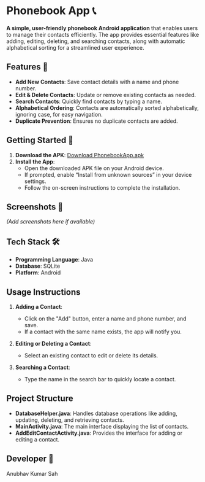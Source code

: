 # Phonebook App 📞

**A simple, user-friendly phonebook Android application** that enables users to manage their contacts efficiently. The app provides essential features like adding, editing, deleting, and searching contacts, along with automatic alphabetical sorting for a streamlined user experience.

## Features 🚀

- **Add New Contacts**: Save contact details with a name and phone number.
- **Edit & Delete Contacts**: Update or remove existing contacts as needed.
- **Search Contacts**: Quickly find contacts by typing a name.
- **Alphabetical Ordering**: Contacts are automatically sorted alphabetically, ignoring case, for easy navigation.
- **Duplicate Prevention**: Ensures no duplicate contacts are added.

## Getting Started 📲

1. **Download the APK**: [Download PhonebookApp.apk](https://github.com/your-username/PhonebookApp/releases/download/v1.0/PhonebookApp.apk)
2. **Install the App**:
   - Open the downloaded APK file on your Android device.
   - If prompted, enable “Install from unknown sources” in your device settings.
   - Follow the on-screen instructions to complete the installation.

## Screenshots 📸
*(Add screenshots here if available)*

## Tech Stack 🛠️

- **Programming Language**: Java
- **Database**: SQLite
- **Platform**: Android

## Usage Instructions

1. **Adding a Contact**:
   - Click on the "Add" button, enter a name and phone number, and save.
   - If a contact with the same name exists, the app will notify you.
   
2. **Editing or Deleting a Contact**:
   - Select an existing contact to edit or delete its details.
   
3. **Searching a Contact**:
   - Type the name in the search bar to quickly locate a contact.

## Project Structure

- **DatabaseHelper.java**: Handles database operations like adding, updating, deleting, and retrieving contacts.
- **MainActivity.java**: The main interface displaying the list of contacts.
- **AddEditContactActivity.java**: Provides the interface for adding or editing a contact.

## Developer 📜
Anubhav Kumar Sah
